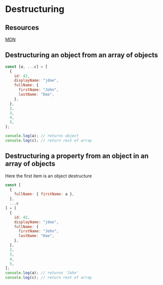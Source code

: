 # Destructuring

## Resources

[MDN](https://developer.mozilla.org/en-US/docs/Web/JavaScript/Reference/Operators/Destructuring_assignment)

## Destructuring an object from an array of objects

```js
const [a, ...c] = [
  {
    id: 42,
    displayName: "jdoe",
    fullName: {
      firstName: "John",
      lastName: "Doe",
    },
  },
  2,
  3,
  4,
  5,
];

console.log(a); // returns object
console.log(c); // return rest of array
```

## Destructuring a property from an object in an array of objects

Here the first item is an object destructure

```js
const [
  {
    fullName: { firstName: a },
  },
  ...c
] = [
  {
    id: 42,
    displayName: "jdoe",
    fullName: {
      firstName: "John",
      lastName: "Doe",
    },
  },
  2,
  3,
  4,
  5,
];
console.log(a); // returns 'John'
console.log(c); // return rest of array
```
